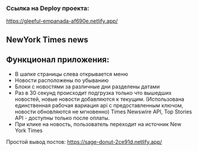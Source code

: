 ### Ссылка на Deploy проекта: 
https://gleeful-empanada-af690e.netlify.app/
## NewYork Times news

## Функционал приложения:

- В шапке страницы слева открывается меню
- Новости расположены по убыванию
- Блоки с новостями за различные дни разделены датами
- Раз в 30 секунд происходит подгрузка только что вышедших новостей, новые новости добавляются к текущим.
(Использована единственная рабочая вариация api с предоставленным ключом, новости обновляются не мгновенно)
Times Newswire API, Top Stories API - доступны только после оплаты.
- При клике на новость, пользователь переходит на источник New York Times


Простой вывод постов: https://sage-donut-2ce91d.netlify.app/ 


